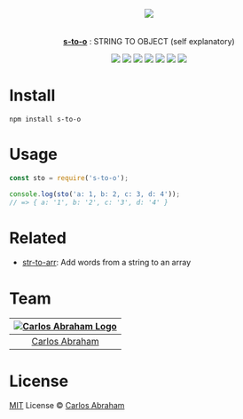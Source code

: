 <p align="center" id="top">
	<a href="https://www.npmjs.com/package/str-to-arr"><img src="https://cdn.abranhe.com/projects/s-to-o/logo.svg"></a>
	<br>
	<br>
	<br>
	<a href="https://www.npmjs.com/package/s-to-o"><b>s-to-o</b></a>
	: STRING TO OBJECT (self explanatory)
</p>

<p align="center">
	<!-- Travis CI -->
	<a href="https://travis-ci.org/abranhe/s-to-o"><img src="https://img.shields.io/travis/abranhe/s-to-o.svg?logo=travis" /></a>
	<!-- LICENSE -->
	<a href="https://github.com/abranhe/s-to-o/blob/master/LICENSE"><img src="https://img.shields.io/github/license/abranhe/s-to-o.svg" /></a>
	<!-- NPM Version -->
	<a href="https://www.npmjs.com/package/s-to-o"><img src="https://img.shields.io/npm/v/s-to-o.svg" /></a>
	<!-- @abranhe -->
	<a href="https://github.com/abranhe"><img src="https://abranhe.com/badge.svg"></a>
	<!-- Cash me -->
	<a href="https://cash.me/$abranhe"><img src="https://cdn.abranhe.com/badges/cash-me.svg"></a>
	<!-- Patreon -->
	<a href="https://www.patreon.com/abranhe"><img src="https://cdn.abranhe.com/badges/patreon.svg" /></a>
	<!-- Paypal -->
	<a href="https://paypal.me/abranhe/10"><img src="https://cdn.abranhe.com/badges/paypal.svg" /></a>
</p>

# Install

```
npm install s-to-o
```

# Usage

```js
const sto = require('s-to-o');

console.log(sto('a: 1, b: 2, c: 3, d: 4'));
// => { a: '1', b: '2', c: '3', d: '4' }
```

# Related

- [str-to-arr](https://github.com/abranhe/str-to-arr): Add words from a string to an array

# Team

|[![Carlos Abraham Logo](https://avatars3.githubusercontent.com/u/21347264?s=50)](https://abranhe.com)|
| :-: |
| [Carlos Abraham](https://github.com/abranhe) |

# License

[MIT](https://github.com/abranhe/s-to-o/blob/master/license) License © [Carlos Abraham](https://github.com/abranhe/)
